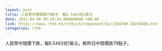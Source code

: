 ```yaml
---
layout: post
title: 人民幣中間價跌79點子　報6.5463兌1美元
date: 2021-04-08 09:29:34.000000000 +08:00
link: https://news.rthk.hk/rthk/ch/component/k2/1584700-20210408.htm
categories: rthk
---
```


人民幣中間價下跌，報6.5463兌1美元，較昨日中間價跌79點子。
